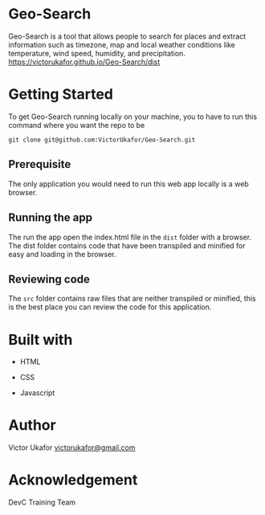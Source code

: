 # Geo-Search
Geo-Search is a tool that allows people to search for places and 
extract information such as timezone, map and local weather conditions 
like temperature, wind speed, humidity, and precipitation. 
https://victorukafor.github.io/Geo-Search/dist


# Getting Started
To get Geo-Search running locally on your machine, you to have to run 
this command where you want the repo to be

``git clone git@github.com:VictorUkafor/Geo-Search.git``

## Prerequisite
The only application you would need to run this web app locally is a
web browser. 

## Running the app
The run the app open the index.html file in the `dist` folder with a browser.
The dist folder contains code that have been transpiled and minified for easy
and loading in the browser.

## Reviewing code
The `src` folder contains raw files that are neither transpiled or minified, this
is the best place you can review the code for this application.


# Built with

- HTML

- CSS

- Javascript


# Author
Victor Ukafor victorukafor@gmail.com

# Acknowledgement
DevC Training Team
